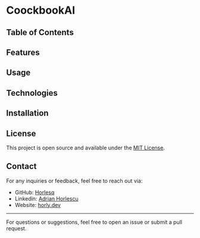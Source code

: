 # CoockbookAI


## Table of Contents



## Features



## Usage



## Technologies



## Installation



## License

This project is open source and available under the [MIT License](LICENSE).

## Contact

For any inquiries or feedback, feel free to reach out via:

-   GitHub: [Horlesq](https://github.com/horlesq)
-   Linkedin: [Adrian Horlescu](https://www.linkedin.com/in/adrian-horlescu/)
-   Website: [horly.dev](https://horly.dev)

---

For questions or suggestions, feel free to open an issue or submit a pull request.
